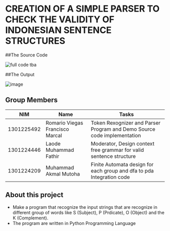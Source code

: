 # CREATION OF A SIMPLE PARSER TO CHECK THE VALIDITY OF INDONESIAN SENTENCE STRUCTURES

##The Source Code

![full code tba](https://github.com/Mr-Roma/FINAL-PROJECT-LANGUAGE-THEORY-AUTOMATA/assets/114415380/63bfa203-c9e6-4c8b-8b69-303b0734a954)

##The Output

![image](https://github.com/Mr-Roma/FINAL-PROJECT-LANGUAGE-THEORY-AUTOMATA/assets/114415380/4033927d-d75a-493c-b106-0c19ab2ab826)


## Group Members
| NIM        | Name                                | Tasks                                  |
| --------   | ---------------------------         |-----------------------------------------|
| 1301225492 | Romario Viegas Francisco Marcal     | Token Rexognizer and Parser Program and Demo Source code implementation|
| 1301224446 | Laode Muhammad Fathir               | Moderator, Design context free grammar for valid sentence structure|
| 1301224209 | Muhammad Akmal Mutoha               | Finite Automata design for each group and dfa to pda Integration code|

## About this project
- Make a program that recognize the input strings that are recognize in different group of words like S (Subject), P (Prdicate), O (Object) and the K (Complement).
- The program are written in Python Programming Language
